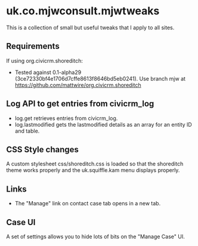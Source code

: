 # uk.co.mjwconsult.mjwtweaks

This is a collection of small but useful tweaks that I apply to all sites.

## Requirements
If using org.civicrm.shoreditch:
* Tested against 0.1-alpha29 (3ce72330bf4e1706d7cffe8613f8646bd5eb0241). Use branch mjw at https://github.com/mattwire/org.civicrm.shoreditch

## Log API to get entries from civicrm_log
- log.get retrieves entries from civicrm_log.
- log.lastmodified gets the lastmodified details as an array for an entity ID and table.

## CSS Style changes
A custom stylesheet css/shoreditch.css is loaded so that the shoreditch theme works properly and the uk.squiffle.kam menu displays properly.

## Links
- The "Manage" link on contact case tab opens in a new tab.

## Case UI
A set of settings allows you to hide lots of bits on the "Manage Case" UI.
